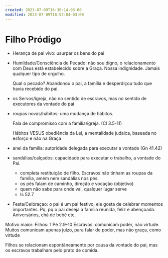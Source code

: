 ```yaml
---
created: 2023-07-09T16:38:14-03:00
modified: 2023-07-09T18:57:04-03:00
---
```


# Filho Pródigo

- Herança de pai vivo: usurpar os bens do pai

- Humildade/Consciência de Pecado: não sou digno, o relacionamento com Deus está estabelecido sobre a Graça. Nossa indignidade. Jamais qualquer tipo de orgulho.

    Qual o pecado? Abandonou o pai, a família e desperdiçou tudo que havia recebido do pai.

- os Servos/igreja, não no sentido de escravos, mas no sentido de executores da vontade do pai

- roupas novas/hábitos: uma mudança de hábitos.

    Fala de compromisso com a família/igreja. (Cl 3.5-11)

    Hábitos VESUS obediência da Lei, a mentalidade judaica, baseada no esforço e não na Graça 

- anel da família: autoridade delegada para executar a vontade (Gn 41.42)

- sandálias/calçados: capacidade para executar o trabalho, a vontade do Pai.
    - completa restituição de filho. Escravos não tinham as roupas da família, amém nem sandálias nos pés.
    - os pés falam de caminho, direção e vocação (objetivo)
    - quem não sabe para onde vai, qualquer lugar serve
    - Is 52.7

- Festa/Celbraçao: o pai é um pai festivo, ele gosta de celebrar momentos importantes. Pq, pq o pai deseja a família reunida, feliz e abençoada. Aniversários, chá de bebê etc.

Motivo maior: 
Filhos: 1 Pé 2.9-10
Escravos: comunicam poder, não virtude. Muitos comunicam apenas juízo, para falar de poder, mas não graça, como virtude

Filhos se relacionam espontâneamente por causa da vontade do pai, mas os escravos trabalham pelo prato de comida.

